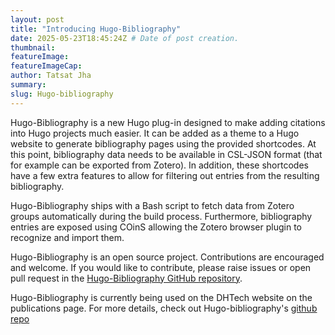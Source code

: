 ```yaml
---
layout: post
title: "Introducing Hugo-Bibliography" 
date: 2025-05-23T18:45:24Z # Date of post creation.
thumbnail: 
featureImage: 
featureImageCap: 
author: Tatsat Jha
summary: 
slug: Hugo-bibliography
---
```


Hugo-Bibliography is a new Hugo plug-in designed to make adding citations into Hugo projects much easier. It can be added as a theme to a Hugo website to generate bibliography pages using the provided shortcodes. At this point, bibliography data needs to be available in CSL-JSON format (that for example can be exported from Zotero). In addition, these shortcodes have a few extra features to allow for filtering out entries from the resulting bibliography. 

Hugo-Bibliography ships with a Bash script to fetch data from Zotero groups automatically during the build process. Furthermore, bibliography entries are exposed using COinS allowing the Zotero browser plugin to recognize and import them.  

Hugo-Bibliography is an open source project. Contributions are encouraged and welcome. If you would like to contribute, please raise issues or open pull request in the [Hugo-Bibliography GitHub repository](https://github.com/dh-tech/Hugo-bibliography).

Hugo-Bibliography is currently being used on the DHTech website on the publications page. For more details, check out Hugo-bibliography's [github repo](https://github.com/dh-tech/Hugo-bibliography)